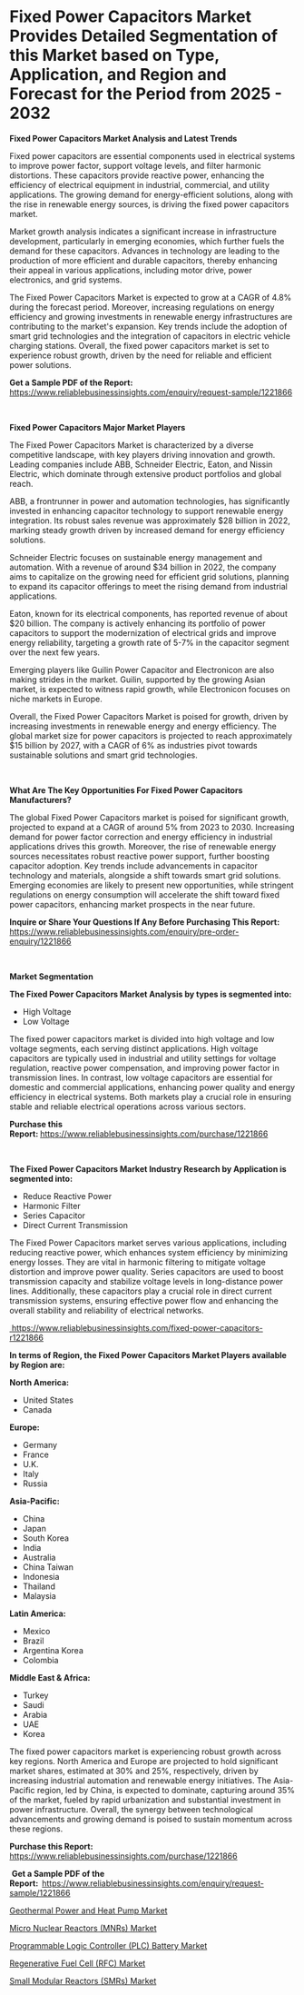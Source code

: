 <p><h1>Fixed Power Capacitors Market Provides Detailed Segmentation of this Market based on Type, Application, and Region and Forecast for the Period from 2025 - 2032</h1></p><p><strong>Fixed Power Capacitors Market Analysis and Latest Trends</strong></p>
<p><p>Fixed power capacitors are essential components used in electrical systems to improve power factor, support voltage levels, and filter harmonic distortions. These capacitors provide reactive power, enhancing the efficiency of electrical equipment in industrial, commercial, and utility applications. The growing demand for energy-efficient solutions, along with the rise in renewable energy sources, is driving the fixed power capacitors market.</p><p>Market growth analysis indicates a significant increase in infrastructure development, particularly in emerging economies, which further fuels the demand for these capacitors. Advances in technology are leading to the production of more efficient and durable capacitors, thereby enhancing their appeal in various applications, including motor drive, power electronics, and grid systems.</p><p>The Fixed Power Capacitors Market is expected to grow at a CAGR of 4.8% during the forecast period. Moreover, increasing regulations on energy efficiency and growing investments in renewable energy infrastructures are contributing to the market's expansion. Key trends include the adoption of smart grid technologies and the integration of capacitors in electric vehicle charging stations. Overall, the fixed power capacitors market is set to experience robust growth, driven by the need for reliable and efficient power solutions.</p></p>
<p><strong>Get a Sample PDF of the Report:&nbsp;</strong> <a href="https://www.reliablebusinessinsights.com/enquiry/request-sample/1221866?utm_campaign=100&utm_medium=2&utm_source=Github&utm_content=ia&utm_term=14022025&utm_id=fixed-power-capacitors">https://www.reliablebusinessinsights.com/enquiry/request-sample/1221866</a></p>
<p>&nbsp;</p>
<p><strong>Fixed Power Capacitors Major Market Players</strong></p>
<p><p>The Fixed Power Capacitors Market is characterized by a diverse competitive landscape, with key players driving innovation and growth. Leading companies include ABB, Schneider Electric, Eaton, and Nissin Electric, which dominate through extensive product portfolios and global reach. </p><p>ABB, a frontrunner in power and automation technologies, has significantly invested in enhancing capacitor technology to support renewable energy integration. Its robust sales revenue was approximately $28 billion in 2022, marking steady growth driven by increased demand for energy efficiency solutions. </p><p>Schneider Electric focuses on sustainable energy management and automation. With a revenue of around $34 billion in 2022, the company aims to capitalize on the growing need for efficient grid solutions, planning to expand its capacitor offerings to meet the rising demand from industrial applications.</p><p>Eaton, known for its electrical components, has reported revenue of about $20 billion. The company is actively enhancing its portfolio of power capacitors to support the modernization of electrical grids and improve energy reliability, targeting a growth rate of 5-7% in the capacitor segment over the next few years.</p><p>Emerging players like Guilin Power Capacitor and Electronicon are also making strides in the market. Guilin, supported by the growing Asian market, is expected to witness rapid growth, while Electronicon focuses on niche markets in Europe.</p><p>Overall, the Fixed Power Capacitors Market is poised for growth, driven by increasing investments in renewable energy and energy efficiency. The global market size for power capacitors is projected to reach approximately $15 billion by 2027, with a CAGR of 6% as industries pivot towards sustainable solutions and smart grid technologies.</p></p>
<p>&nbsp;</p>
<p><strong>What Are The Key Opportunities For Fixed Power Capacitors Manufacturers?</strong></p>
<p><p>The global Fixed Power Capacitors market is poised for significant growth, projected to expand at a CAGR of around 5% from 2023 to 2030. Increasing demand for power factor correction and energy efficiency in industrial applications drives this growth. Moreover, the rise of renewable energy sources necessitates robust reactive power support, further boosting capacitor adoption. Key trends include advancements in capacitor technology and materials, alongside a shift towards smart grid solutions. Emerging economies are likely to present new opportunities, while stringent regulations on energy consumption will accelerate the shift toward fixed power capacitors, enhancing market prospects in the near future.</p></p>
<p><strong>Inquire or Share Your Questions If Any Before Purchasing This Report:</strong> <a href="https://www.reliablebusinessinsights.com/enquiry/pre-order-enquiry/1221866?utm_campaign=100&utm_medium=2&utm_source=Github&utm_content=ia&utm_term=14022025&utm_id=fixed-power-capacitors">https://www.reliablebusinessinsights.com/enquiry/pre-order-enquiry/1221866</a></p>
<p>&nbsp;</p>
<p><strong>Market Segmentation</strong></p>
<p><strong>The Fixed Power Capacitors Market Analysis by types is segmented into:</strong></p>
<p><ul><li>High Voltage</li><li>Low Voltage</li></ul></p>
<p><p>The fixed power capacitors market is divided into high voltage and low voltage segments, each serving distinct applications. High voltage capacitors are typically used in industrial and utility settings for voltage regulation, reactive power compensation, and improving power factor in transmission lines. In contrast, low voltage capacitors are essential for domestic and commercial applications, enhancing power quality and energy efficiency in electrical systems. Both markets play a crucial role in ensuring stable and reliable electrical operations across various sectors.</p></p>
<p><strong>Purchase this Report:&nbsp;</strong><a href="https://www.reliablebusinessinsights.com/purchase/1221866?utm_campaign=100&utm_medium=2&utm_source=Github&utm_content=ia&utm_term=14022025&utm_id=fixed-power-capacitors">https://www.reliablebusinessinsights.com/purchase/1221866</a></p>
<p>&nbsp;</p>
<p><strong>The Fixed Power Capacitors Market Industry Research by Application is segmented into:</strong></p>
<p><ul><li>Reduce Reactive Power</li><li>Harmonic Filter</li><li>Series Capacitor</li><li>Direct Current Transmission</li></ul></p>
<p><p>The Fixed Power Capacitors market serves various applications, including reducing reactive power, which enhances system efficiency by minimizing energy losses. They are vital in harmonic filtering to mitigate voltage distortion and improve power quality. Series capacitors are used to boost transmission capacity and stabilize voltage levels in long-distance power lines. Additionally, these capacitors play a crucial role in direct current transmission systems, ensuring effective power flow and enhancing the overall stability and reliability of electrical networks.</p></p>
<p><a href="https://www.reliablebusinessinsights.com/fixed-power-capacitors-r1221866?utm_campaign=100&utm_medium=2&utm_source=Github&utm_content=ia&utm_term=14022025&utm_id=fixed-power-capacitors">&nbsp;https://www.reliablebusinessinsights.com/fixed-power-capacitors-r1221866</a></p>
<p><strong>In terms of Region, the Fixed Power Capacitors Market Players available by Region are:</strong></p>
<p>
    <p> <strong> North America: </strong>
        <ul>
            <li>United States</li>
            <li>Canada</li>
        </ul>
        </p> 
    <p> <strong> Europe: </strong>
        <ul>
            <li>Germany</li>
            <li>France</li>
            <li>U.K.</li>
            <li>Italy</li>
            <li>Russia</li>
        </ul>
        </p> 
    <p> <strong> Asia-Pacific: </strong>
        <ul>
            <li>China</li>
            <li>Japan</li>
            <li>South Korea</li>
            <li>India</li>
            <li>Australia</li>
            <li>China Taiwan</li>
            <li>Indonesia</li>
            <li>Thailand</li>
            <li>Malaysia</li>
        </ul>
        </p> 
    <p> <strong> Latin America: </strong>
        <ul>
            <li>Mexico</li>
            <li>Brazil</li>
            <li>Argentina Korea</li>
            <li>Colombia</li>
        </ul>
        </p> 
    <p> <strong> Middle East & Africa: </strong>
        <ul>
            <li>Turkey</li>
            <li>Saudi</li>
            <li>Arabia</li>
            <li>UAE</li>
            <li>Korea</li>
        </ul>
    </p>
    </p>
<p><p>The fixed power capacitors market is experiencing robust growth across key regions. North America and Europe are projected to hold significant market shares, estimated at 30% and 25%, respectively, driven by increasing industrial automation and renewable energy initiatives. The Asia-Pacific region, led by China, is expected to dominate, capturing around 35% of the market, fueled by rapid urbanization and substantial investment in power infrastructure. Overall, the synergy between technological advancements and growing demand is poised to sustain momentum across these regions.</p></p>
<p><strong>Purchase this Report: </strong><a href="https://www.reliablebusinessinsights.com/purchase/1221866?utm_campaign=100&utm_medium=2&utm_source=Github&utm_content=ia&utm_term=14022025&utm_id=fixed-power-capacitors">https://www.reliablebusinessinsights.com/purchase/1221866</a></p>
<p>&nbsp;<strong>Get a Sample PDF of the Report:&nbsp;&nbsp;</strong><a href="https://www.reliablebusinessinsights.com/enquiry/request-sample/1221866?utm_campaign=100&utm_medium=2&utm_source=Github&utm_content=ia&utm_term=14022025&utm_id=fixed-power-capacitors">https://www.reliablebusinessinsights.com/enquiry/request-sample/1221866</a></p>
<p><strong></strong></p>
<p><p><a href="https://github.com/mqhayigurbaj/Market-Research-Report-List-1/blob/main/geothermal-power-and-heat-pump-market.md?utm_campaign=100&utm_medium=2&utm_source=Github&utm_content=ia&utm_term=14022025&utm_id=fixed-power-capacitors">Geothermal Power and Heat Pump Market</a></p><p><a href="https://github.com/stickkinkel/Market-Research-Report-List-1/blob/main/micro-nuclear-reactors-mnrs-market.md?utm_campaign=100&utm_medium=2&utm_source=Github&utm_content=ia&utm_term=14022025&utm_id=fixed-power-capacitors">Micro Nuclear Reactors (MNRs) Market</a></p><p><a href="https://github.com/kaloyhboosh/Market-Research-Report-List-1/blob/main/programmable-logic-controller-plc-battery-market.md?utm_campaign=100&utm_medium=2&utm_source=Github&utm_content=ia&utm_term=14022025&utm_id=fixed-power-capacitors">Programmable Logic Controller (PLC) Battery Market</a></p><p><a href="https://github.com/xalatieusope/Market-Research-Report-List-1/blob/main/regenerative-fuel-cell-rfc-market.md?utm_campaign=100&utm_medium=2&utm_source=Github&utm_content=ia&utm_term=14022025&utm_id=fixed-power-capacitors">Regenerative Fuel Cell (RFC) Market</a></p><p><a href="https://github.com/lefiobakali/Market-Research-Report-List-1/blob/main/small-modular-reactors-smrs-market.md?utm_campaign=100&utm_medium=2&utm_source=Github&utm_content=ia&utm_term=14022025&utm_id=fixed-power-capacitors">Small Modular Reactors (SMRs) Market</a></p></p>